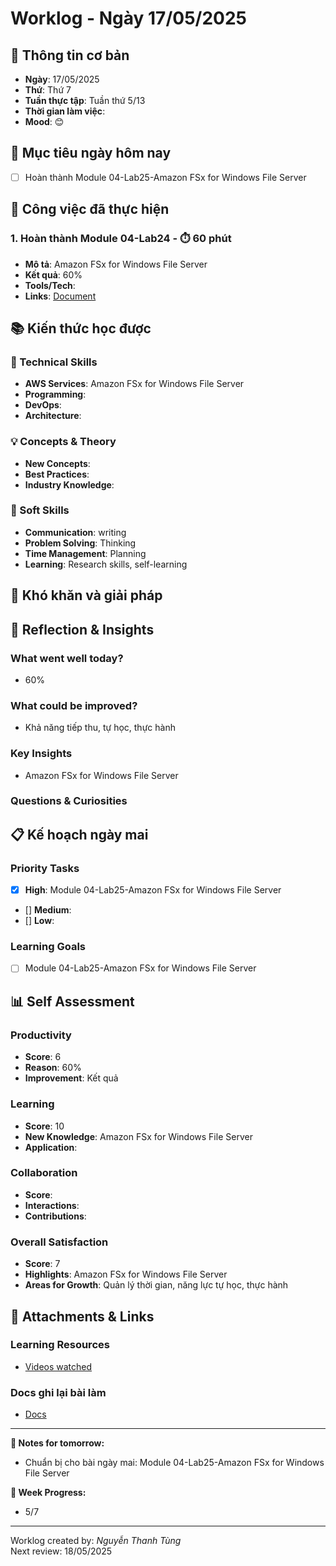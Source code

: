 # Worklog - Ngày 17/05/2025

## 📅 Thông tin cơ bản
- **Ngày**: 17/05/2025
- **Thứ**: Thứ 7
- **Tuần thực tập**: Tuần thứ 5/13
- **Thời gian làm việc**: 
- **Mood**: 😊

## 🎯 Mục tiêu ngày hôm nay
- [ ] Hoàn thành Module 04-Lab25-Amazon FSx for Windows File Server

## 💼 Công việc đã thực hiện

### 1. Hoàn thành Module 04-Lab24 - ⏱️ 60 phút
- **Mô tả**: Amazon FSx for Windows File Server
- **Kết quả**: 60%
- **Tools/Tech**: 
- **Links**: [Document](https://docs.google.com/document/d/1SR2SoXXJQZCZk7EPMWETMMduyiU25YRNmOKK23EwwJM/edit?usp=sharing)

## 📚 Kiến thức học được

### 🔧 Technical Skills
- **AWS Services**: Amazon FSx for Windows File Server
- **Programming**: 
- **DevOps**: 
- **Architecture**: 

### 💡 Concepts & Theory
- **New Concepts**: 
- **Best Practices**: 
- **Industry Knowledge**: 

### 🤝 Soft Skills
- **Communication**: writing
- **Problem Solving**: Thinking
- **Time Management**: Planning
- **Learning**: Research skills, self-learning

## 🚧 Khó khăn và giải pháp

## 💭 Reflection & Insights

### What went well today?
- 60%

### What could be improved?
- Khả năng tiếp thu, tự học, thực hành

### Key Insights
- Amazon FSx for Windows File Server

### Questions & Curiosities

## 📋 Kế hoạch ngày mai

### Priority Tasks
- [x] **High**: Module 04-Lab25-Amazon FSx for Windows File Server
- [] **Medium**: 
- [] **Low**: 

### Learning Goals
- [ ] Module 04-Lab25-Amazon FSx for Windows File Server

## 📊 Self Assessment

### Productivity
- **Score**: 6
- **Reason**: 60%
- **Improvement**: Kết quả

### Learning
- **Score**: 10
- **New Knowledge**: Amazon FSx for Windows File Server
- **Application**: 

### Collaboration
- **Score**: 
- **Interactions**: 
- **Contributions**: 

### Overall Satisfaction
- **Score**: 7
- **Highlights**: Amazon FSx for Windows File Server
- **Areas for Growth**: Quản lý thời gian, năng lực tự học, thực hành


## 📎 Attachments & Links

### Learning Resources
- [Videos watched](https://www.youtube.com/watch?v=4tA3kOTx_Eo&list=PLahN4TLWtox2a3vElknwzU_urND8hLn1i&index=125&pp=iAQB)

### Docs ghi lại bài làm
- [Docs](https://docs.google.com/document/d/1SR2SoXXJQZCZk7EPMWETMMduyiU25YRNmOKK23EwwJM/edit?usp=sharing)

---

**📝 Notes for tomorrow:**
- Chuẩn bị cho bài ngày mai: Module 04-Lab25-Amazon FSx for Windows File Server

**🎯 Week Progress:**
- 5/7

---
Worklog created by: *Nguyễn Thanh Tùng*  
Next review: 18/05/2025
